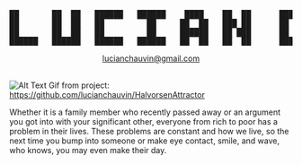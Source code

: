 <div align="center">
<pre>
██       ██  ██   ██████   ██████    ████    ██  ██      ██████   ██    ██    ████    ██  ██   ██  ██   ██████   ██  ██
██       ██  ██   ██         ██     ██  ██   ███ ██      ██       ████████   ██  ██   ██  ██   ██  ██     ██     ███ ██
██       ██  ██   ██         ██     ██████   ██ ███      ██       ██    ██   ██████   ██  ██   ██  ██     ██     ██ ███
██████   ██████   ██████   ██████   ██  ██   ██  ██      ██████   ██    ██   ██  ██   ██████    ████    ██████   ██  ██
</pre>
<a href="mailto:luciabchauvin@gmail.com?">lucianchauvin@gmail.com</a>
<br></br>
</div>


![Alt Text](https://github.com/lucianchauvin/HalvorsenAttractor/blob/main/halvorsenAttractor.gif)
Gif from project: https://github.com/lucianchauvin/HalvorsenAttractor

Whether it is a family member who recently passed away or an argument you got into with your significant other, everyone from rich to poor has a problem in their lives. These problems are constant and how we live, so the next time you bump into someone or make eye contact, smile, and wave, who knows, you may even make their day.
